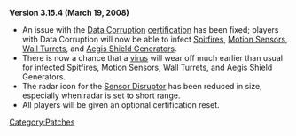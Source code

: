 **Version 3.15.4 (March 19, 2008)**

- An issue with the [Data Corruption](Data_Corruption.md)
  [certification](certification.md) has been fixed; players
  with Data Corruption will now be able to infect
  [Spitfires](ACE.md#Spitfire_Turret), [Motion
  Sensors](ACE.md#Motion_Sensor_Alarm), [Wall
  Turrets](Wall_Turret.md), and [Aegis Shield
  Generators](Aegis_Shield_Generator.md).
- There is now a chance that a [virus](virus.md) will wear off
  much earlier than usual for infected Spitfires, Motion Sensors, Wall
  Turrets, and Aegis Shield Generators.
- The radar icon for the [Sensor
  Disruptor](Sensor_Disruptor.md) has been reduced in size,
  especially when radar is set to short range.
- All players will be given an optional certification reset.

[Category:Patches](Category:Patches.md)

